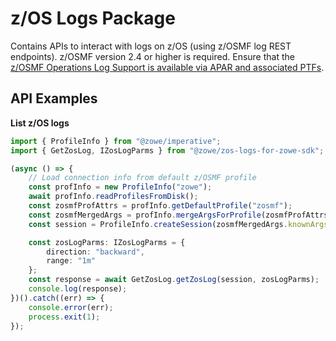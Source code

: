 # z/OS Logs Package

Contains APIs to interact with logs on z/OS (using z/OSMF log REST endpoints).
z/OSMF version 2.4 or higher is required. Ensure that the [z/OSMF Operations Log Support is available via APAR and associated PTFs](https://www.ibm.com/support/pages/apar/PH35930).
## API Examples

**List z/OS logs**

```typescript
import { ProfileInfo } from "@zowe/imperative";
import { GetZosLog, IZosLogParms } from "@zowe/zos-logs-for-zowe-sdk";

(async () => {
    // Load connection info from default z/OSMF profile
    const profInfo = new ProfileInfo("zowe");
    await profInfo.readProfilesFromDisk();
    const zosmfProfAttrs = profInfo.getDefaultProfile("zosmf");
    const zosmfMergedArgs = profInfo.mergeArgsForProfile(zosmfProfAttrs, { getSecureVals: true });
    const session = ProfileInfo.createSession(zosmfMergedArgs.knownArgs);

    const zosLogParms: IZosLogParms = {
        direction: "backward",
        range: "1m"
    };
    const response = await GetZosLog.getZosLog(session, zosLogParms);
    console.log(response);
})().catch((err) => {
    console.error(err);
    process.exit(1);
});
```
